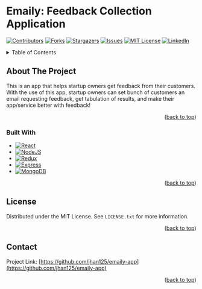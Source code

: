# Emaily: Feedback Collection Application

<!-- PROJECT SHIELDS -->
<!--
***  https://www.markdownguide.org/basic-syntax/#reference-style-links
-->
[![Contributors][contributors-shield]][contributors-url]
[![Forks][forks-shield]][forks-url]
[![Stargazers][stars-shield]][stars-url]
[![Issues][issues-shield]][issues-url]
[![MIT License][license-shield]][license-url]
[![LinkedIn][linkedin-shield]][linkedin-url]

<!-- TABLE OF CONTENTS -->
<details>
  <summary>Table of Contents</summary>
  <ol>
    <li>
      <a href="#about-the-project">About The Project</a>
      <ul>
        <li><a href="#built-with">Built With</a></li>
      </ul>
    </li>
    <li><a href="#license">License</a></li>
    <li><a href="#contact">Contact</a></li>
  </ol>
</details>



<!-- ABOUT THE PROJECT -->
## About The Project

This is an app that helps startup owners get feedback from their customers.
With the use of this app, startup owners can set bunch of customers an email requesting feedback, 
get tabulation of results, and make their app/service better with feedback!

<p align="right">(<a href="#readme-top">back to top</a>)</p>



### Built With

* [![React][React.js]][React-url]
* [![NodeJS][Node.js]][NodeJS-url]
* [![Redux][Redux.js]][Redux-url]
* [![Express][Express]][Express-url]
* [![MongoDB][MongoDB]][MongoDB-url]

<p align="right">(<a href="#readme-top">back to top</a>)</p>



<!-- LICENSE -->
## License

Distributed under the MIT License. See `LICENSE.txt` for more information.

<p align="right">(<a href="#readme-top">back to top</a>)</p>



<!-- CONTACT -->
## Contact

Project Link: [https://github.com/jhan125/emaily-app](https://github.com/jhan125/emaily-app)

<p align="right">(<a href="#readme-top">back to top</a>)</p>


<!-- MARKDOWN LINKS & IMAGES -->
<!-- https://www.markdownguide.org/basic-syntax/#reference-style-links -->
[contributors-shield]: https://img.shields.io/github/contributors/jhan125/emaily-app.svg?style=for-the-badge
[contributors-url]: https://github.com/github_username/repo_name/graphs/contributors
[forks-shield]: https://img.shields.io/github/forks/jhan125/emaily-app.svg?style=for-the-badge
[forks-url]: https://github.com/jhan125/emaily-app/network/members
[stars-shield]: https://img.shields.io/github/stars/jhan125/emaily-app.svg?style=for-the-badge
[stars-url]: https://github.com/jhan125/emaily-app/stargazers
[issues-shield]: https://img.shields.io/github/issues/jhan125/emaily-app.svg?style=for-the-badge
[issues-url]: https://github.com/jhan125/emaily-app/issues
[license-shield]: https://img.shields.io/github/license/jhan125/emaily-app.svg?style=for-the-badge
[license-url]: https://github.com/jhan125/emaily-app/blob/master/LICENSE.txt
[linkedin-shield]: https://img.shields.io/badge/-LinkedIn-black.svg?style=for-the-badge&logo=linkedin&colorB=555
[linkedin-url]: https://www.linkedin.com/in/jiali-creative/
[React.js]: https://img.shields.io/badge/React-20232A?style=for-the-badge&logo=react&logoColor=61DAFB
[React-url]: https://reactjs.org/
[Node.js]: https://img.shields.io/badge/node.js-6DA55F?style=for-the-badge&logo=node.js&logoColor=white
[NodeJS-url]: https://nodejs.org/
[Redux.js]: https://img.shields.io/badge/redux-%23593d88.svg?style=for-the-badge&logo=redux&logoColor=white
[Redux-url]: https://redux.js.org/
[Express]: https://img.shields.io/badge/express.js-%23404d59.svg?style=for-the-badge&logo=express&logoColor=%2361DAFB
[Express-url]: https://expressjs.com/
[MongoDB]: https://img.shields.io/badge/MongoDB-%234ea94b.svg?style=for-the-badge&logo=mongodb&logoColor=white
[MongoDB-url]: https://www.mongodb.com/
